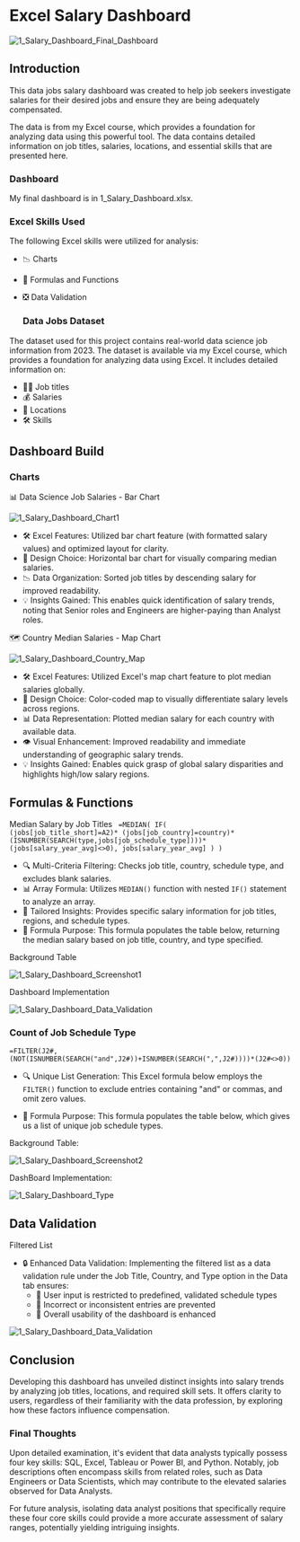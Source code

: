 # Excel Salary Dashboard
![1_Salary_Dashboard_Final_Dashboard](https://github.com/user-attachments/assets/7cc3d5d1-5f6f-431c-a23b-8d0896016a1a)

## Introduction
This data jobs salary dashboard was created to help job seekers investigate salaries for their desired jobs and ensure they are being adequately compensated.

The data is from my Excel course, which provides a foundation for analyzing data using this powerful tool. The data contains detailed information on job titles, salaries, locations, and essential skills that are presented here.

  ### Dashboard
 My final dashboard is in 1_Salary_Dashboard.xlsx.
  
  ### Excel Skills Used
The following Excel skills were utilized for analysis:

* 📉 Charts
* 🧮 Formulas and Functions
* ❎ Data Validation

  ### Data Jobs Dataset
The dataset used for this project contains real-world data science job information from 2023. The dataset is available via my Excel course, which provides a foundation for analyzing data using Excel. It includes detailed information on:

* 👨‍💼 Job titles
* 💰 Salaries
* 📍 Locations
* 🛠️ Skills

## Dashboard Build
 ### Charts
 
📊 Data Science Job Salaries - Bar Chart

![1_Salary_Dashboard_Chart1](https://github.com/user-attachments/assets/e28db1e6-ea1b-4955-8ff3-f9069c3b0bb5)

* 🛠️ Excel Features: Utilized bar chart feature (with formatted salary values) and optimized layout for clarity.
* 🎨 Design Choice: Horizontal bar chart for visually comparing median salaries.
* 📉 Data Organization: Sorted job titles by descending salary for improved readability.
* 💡 Insights Gained: This enables quick identification of salary trends, noting that Senior roles and Engineers are higher-paying than Analyst roles.
 
🗺️ Country Median Salaries - Map Chart

![1_Salary_Dashboard_Country_Map](https://github.com/user-attachments/assets/c59c5f82-bca4-4aff-8a7f-6963620d712d)

* 🛠️ Excel Features: Utilized Excel's map chart feature to plot median salaries globally.
* 🎨 Design Choice: Color-coded map to visually differentiate salary levels across regions.
* 📊 Data Representation: Plotted median salary for each country with available data.
* 👁️ Visual Enhancement: Improved readability and immediate understanding of geographic salary trends.
* 💡 Insights Gained: Enables quick grasp of global salary disparities and highlights high/low salary regions.

## Formulas & Functions

Median Salary by Job Titles
<code>
=MEDIAN(
IF(
    (jobs[job_title_short]=A2)*
    (jobs[job_country]=country)*
    (ISNUMBER(SEARCH(type,jobs[job_schedule_type])))*
    (jobs[salary_year_avg]<>0),
    jobs[salary_year_avg]
)
)
</code>

* 🔍 Multi-Criteria Filtering: Checks job title, country, schedule type, and excludes blank salaries.
* 📊 Array Formula: Utilizes <code>MEDIAN()</code> function with nested <code>IF()</code> statement to analyze an array.
* 🎯 Tailored Insights: Provides specific salary information for job titles, regions, and schedule types.
* 🔢 Formula Purpose: This formula populates the table below, returning the median salary based on job title, country, and type specified.

Background Table

![1_Salary_Dashboard_Screenshot1](https://github.com/user-attachments/assets/44c60401-36d3-48c6-bfbe-99d6c859d07b)

Dashboard Implementation

![1_Salary_Dashboard_Data_Validation](https://github.com/user-attachments/assets/b9c639f6-f47e-4486-9026-013768006a9e)

### Count of Job Schedule Type
<code>=FILTER(J2#,(NOT(ISNUMBER(SEARCH("and",J2#))+ISNUMBER(SEARCH(",",J2#))))*(J2#<>0))</code>
* 🔍 Unique List Generation: This Excel formula below employs the <code>FILTER()</code> function to exclude entries containing "and" or commas, and omit zero values.

* 🔢 Formula Purpose: This formula populates the table below, which gives us a list of unique job schedule types.

Background Table:

![1_Salary_Dashboard_Screenshot2](https://github.com/user-attachments/assets/0075345b-6032-466d-b483-08d47ec5cb71)


DashBoard Implementation:

![1_Salary_Dashboard_Type](https://github.com/user-attachments/assets/b257dcf1-5df5-4475-9ae5-43ffbe25c840)

## Data Validation

Filtered List 
  * 🔒 Enhanced Data Validation: Implementing the filtered list as a data validation rule under the Job Title, Country, and Type option in the Data tab ensures:
    * 🎯 User input is restricted to predefined, validated schedule types
    * 🚫 Incorrect or inconsistent entries are prevented
    * 👥 Overall usability of the dashboard is enhanced

![1_Salary_Dashboard_Data_Validation](https://github.com/user-attachments/assets/d68b78b7-caac-4472-aec9-6098b0399780)

## Conclusion
Developing this dashboard has unveiled distinct insights into salary trends by analyzing job titles, locations, and required skill sets. It offers clarity to users, regardless of their familiarity with the data profession, by exploring how these factors influence compensation.

### Final Thoughts
Upon detailed examination, it's evident that data analysts typically possess four key skills: SQL, Excel, Tableau or Power BI, and Python. Notably, job descriptions often encompass skills from related roles, such as Data Engineers or Data Scientists, which may contribute to the elevated salaries observed for Data Analysts.

For future analysis, isolating data analyst positions that specifically require these four core skills could provide a more accurate assessment of salary ranges, potentially yielding intriguing insights.
